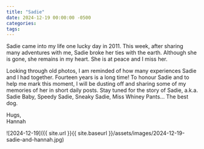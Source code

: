 ```yaml
---
title: "Sadie"
date: 2024-12-19 00:00:00 -0500
categories:
tags:
---
```


Sadie came into my life one lucky day in 2011. This week, after sharing many adventures with me, Sadie broke her ties with the earth. Although she is gone, she remains in my heart. She is at peace and I miss her.

Looking through old photos, I am reminded of how many experiences Sadie and I had together. Fourteen years is a long time! To honour Sadie and to help me mark this moment, I will be dusting off and sharing some of my memories of her in short daily posts. Stay tuned for the story of Sadie, a.k.a. Sadie Baby, Speedy Sadie, Sneaky Sadie, Miss Whiney Pants... The best dog.

Hugs,<br />
Hannah

![2024-12-19]({{ site.url }}{{ site.baseurl }}/assets/images/2024-12-19-sadie-and-hannah.jpg)